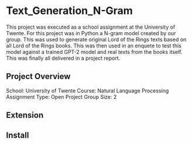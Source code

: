 # Text_Generation_N-Gram
This project was executed as a school assignment at the University of Twente. For this project was in Python a N-gram model created by our group. This was used to generate original Lord of the Rings texts based on all Lord of the Rings books. This was then used in an enquete to test this model against a trained GPT-2 model and real texts from the books itself. This was finally all delivered in a project report.

## Project Overview
School: University of Twente
Course: Natural Language Processing
Assignment Type: Open Project
Group Size: 2

## Extension

## Install
